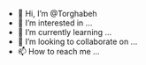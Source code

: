 - 👋 Hi, I’m @Torghabeh
- 👀 I’m interested in ...
- 🌱 I’m currently learning ...
- 💞️ I’m looking to collaborate on ...
- 📫 How to reach me ...

<!---
Torghabeh/Torghabeh is a ✨ special ✨ repository because its `README.md` (this file) appears on your GitHub profile.
You can click the Preview link to take a look at your changes.
--->
